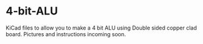 # 4-bit-ALU
KiCad files to allow you to make a 4 bit ALU using Double sided copper clad board.
Pictures and instructions incoming soon.
